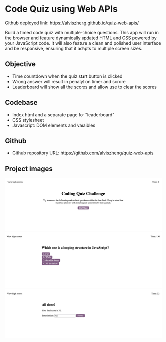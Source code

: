 # Code Quiz using Web APIs

Github deployed link: https://alviszheng.github.io/quiz-web-apis/

Build a timed code quiz with multiple-choice questions. This app will run in the browser and feature dynamically updated HTML and CSS powered by your JavaScript code. It will also feature a clean and polished user interface and be responsive, ensuring that it adapts to multiple screen sizes.

## Objective

* Time countdown when the quiz start button is clicked
* Wrong answer will result in penalyt on timer and scrore
* Leaderboard will show all the scores and allow use to clear the scores 

## Codebase

* Index html and a separate page for "leaderboard"
* CSS stylesheet
* Javascript: DOM elements and varaibles

## Github

* Github repository URL: https://github.com/alviszheng/quiz-web-apis

## Project images 

![Project Screenshot](./Assets/images/screenshot1.png)
![Project Screenshot](./Assets/images/screenshot2.png)
![Project Screenshot](./Assets/images/screenshot3.png)

